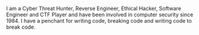 I am a Cyber Threat Hunter, Reverse Engineer, Ethical Hacker, Software Engineer and CTF Player and have been involved in computer security since 1984. I have a penchant for writing code, breaking code and writing code to break code.

<!---
lanceday/lanceday is a ✨ special ✨ repository because its `README.md` (this file) appears on your GitHub profile.
You can click the Preview link to take a look at your changes.
--->
